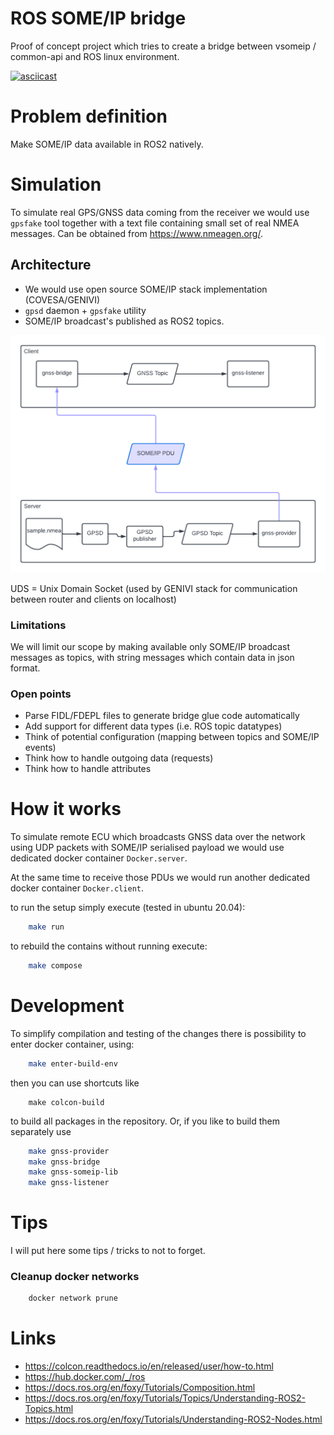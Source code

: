 # ROS SOME/IP bridge

Proof of concept project which tries to create a bridge between vsomeip / common-api
and ROS linux environment.

[![asciicast](https://asciinema.org/a/gVNR0u38fNyX9Xw1i56WNlV4T.svg)](https://asciinema.org/a/gVNR0u38fNyX9Xw1i56WNlV4T)

# Problem definition

Make SOME/IP data available in ROS2 natively.

# Simulation

To simulate real GPS/GNSS data coming from the receiver we would use `gpsfake` tool together with a text file
containing small set of real NMEA messages. Can be obtained from https://www.nmeagen.org/.

## Architecture

* We would use open source SOME/IP stack implementation (COVESA/GENIVI)
* `gpsd` daemon + `gpsfake` utility
* SOME/IP broadcast's published as ROS2 topics.

![bridge](docs/bridge.png)

UDS = Unix Domain Socket (used by GENIVI stack for communication between router and clients on localhost)

### Limitations

We will limit our scope by making available only SOME/IP broadcast messages as topics, with
string messages which contain data in json format.

### Open points

* Parse FIDL/FDEPL files to generate bridge glue code automatically
* Add support for different data types (i.e. ROS topic datatypes)
* Think of potential configuration (mapping between topics and SOME/IP events)
* Think how to handle outgoing data (requests)
* Think how to handle attributes
# How it works

To simulate remote ECU which broadcasts GNSS data over the network using 
UDP packets with SOME/IP serialised payload we would use dedicated docker container `Docker.server`.

At the same time to receive those PDUs we would run another dedicated docker container `Docker.client`.

to run the setup simply execute (tested in ubuntu 20.04):

```bash
    make run
```

to rebuild the contains without running execute:

```bash
    make compose
```

# Development

To simplify compilation and testing of the changes there is possibility
to enter docker container, using:

```bash
    make enter-build-env
```

then you can use shortcuts like

```
    make colcon-build
```

to build all packages in the repository. Or, if you like to build them
separately use

```bash
    make gnss-provider
    make gnss-bridge
    make gnss-someip-lib
    make gnss-listener
```

# Tips

I will put here some tips / tricks to not to forget.
### Cleanup docker networks

```bash
    docker network prune
```

# Links

* https://colcon.readthedocs.io/en/released/user/how-to.html
* https://hub.docker.com/_/ros
* https://docs.ros.org/en/foxy/Tutorials/Composition.html
* https://docs.ros.org/en/foxy/Tutorials/Topics/Understanding-ROS2-Topics.html
* https://docs.ros.org/en/foxy/Tutorials/Understanding-ROS2-Nodes.html
